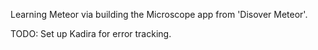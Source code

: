 Learning Meteor via building the Microscope app from 'Disover Meteor'.

TODO: Set up Kadira for error tracking.
